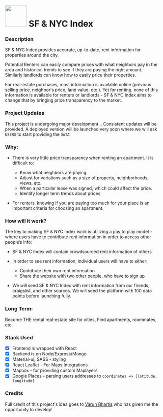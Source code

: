 # <img src="http://sfrentindex.com/images/landlord.svg" height="70px"> SF & NYC Index 


### Description

SF & NYC Index provides accurate, up-to-date, rent information for properties around the city. 

Potential Renters can easily compare prices with what neighbors pay in the area and historical trends to see if they are paying the right amount. Similarly landlords can know how to easily price their properties.

For real-estate purchases, most information is available online (previous selling price, neighbor's price, land value, etc.). Yet for renting, none of this information is available for renters or landlords - SF & NYC Index aims to change that by bringing price transparency to the market.

### Project Updates
This project is undergoing major development... Consistent updates will be provided. A deployed version will be launched very soon where we will ask `USERS` to start providing the `DATA`


### Why:
  * There is very little price transparency when renting an apartment. It is difficult to:
    * Know what neighbors are paying
    * Adjust for variations such as a size of property, neighborhoods, views, etc. 
    * When a particular lease was signed, which could affect the price.
    * Identify longer term trends about prices.

  * For renters, knowing if you are paying too much for your place is an important criteria for choosing an apartment.

### How will it work?

The key to making SF & NYC Index work is utilizing a pay to play model - where users have to contribute rent information in order to access other people’s info:
  * SF & NYC Index will contain crowdsourced rent information of others

  * In order to see rent information, individual users will have to either:
    * Contribute their own rent information
    * Share the website with two other people, who have to sign up

  * We will seed SF & NYC Index with rent information from our friends, craigslist, and
  other sources. We will seed the platform with 100 data points before launching fully.

### Long Term:
Become THE rental real-estate site for cities, Find apartments, roommates, etc.


### Stack Used
  - [x] Frontend is wrapped with React
  - [x] Backend is on Node/Express/Mongo
  - [x] Material-ui, SASS - styling
  - [x] React Leaflet - For Maps Integrations
  - [x] Mapbox - for providing custom Maplayers
  - [x] Google Places - parsing users addresses to `coordinates => [latitude, longitude]`

### Credits
Full credit of this project's idea goes to [Varun Bhartia](https://github.com/vbhartia) who has given me the opportunity to develop!



